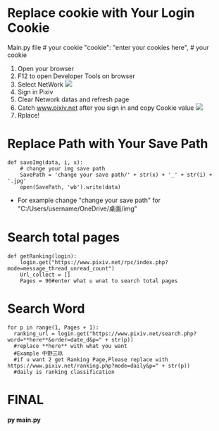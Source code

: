 # Replace cookie with Your Login Cookie
Main.py file
	# your cookie
    "cookie": "enter your cookies here",
    # your cookie
1. Open your browser
2. F12 to open Developer Tools on browser
3. Select NetWork
![](https://i.imgur.com/no6FMG3.png)
4. Sign in Pixiv
5. Clear Network datas and refresh page
6. Catch www.pixiv.net after you sign in and copy Cookie value
![](https://i.imgur.com/bYbgr8F.png)
7. Rplace!
# Replace Path with Your Save Path
    def saveImg(data, i, x):
        # change your img save path
        SavePath = 'change your save path/' + str(x) + '_' + str(i) + '.jpg'
        open(SavePath, 'wb').write(data)
- For example change "change your save path" for "C:/Users/username/OneDrive/桌面/img"
# Search total pages
    def getRanking(login):
        login.get("https://www.pixiv.net/rpc/index.php?mode=message_thread_unread_count")
        Url_collect = []
        Pages = 90#enter what u wnat to search total pages
# Search Word
    for p in range(1, Pages + 1):
      ranking_url = login.get("https://www.pixiv.net/search.php?word=**here**&order=date_d&p=" + str(p))
	  #replace **here** with what you want 
	  #Example 中野三玖
	  #if u want 2 get Ranking Page,Please replace with https://www.pixiv.net/ranking.php?mode=daily&p=" + str(p))
	  #daily is ranking classification
# FINAL
#### py main.py
